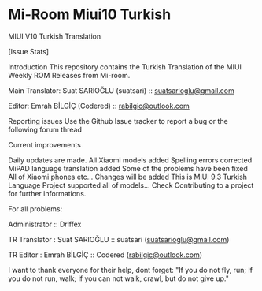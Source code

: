# Mi-Room Miui10 Turkish
MIUI V10 Turkish Translation

[Issue Stats]

Introduction
This repository contains the Turkish Translation of the MIUI Weekly ROM Releases from Mi-room.

Main Translator: Suat SARIOĞLU (suatsari) :: suatsarioglu@gmail.com

Editor: Emrah BİLGİÇ (Codered) :: rabilgic@outlook.com

Reporting issues
Use the Github Issue tracker to report a bug or the following forum thread

Current improvements

Daily updates are made.
All Xiaomi models added
Spelling errors corrected
MiPAD language translation added
Some of the problems have been fixed
All of Xiaomi phones etc...
Changes will be added
This is MIUI 9.3 Turkish Language Project supported all of models...
Check Contributing to a project for further informations.

For all problems:

Administrator :: Driffex  

TR Translator : Suat SARIOĞLU :: suatsari (suatsarioglu@gmail.com) 

TR Editor : Emrah BİLGİÇ :: Codered (rabilgic@outlook.com)

I want to thank everyone for their help, dont forget: "If you do not fly, run; If you do not run, walk; if you can not walk, crawl, but do not give up."
